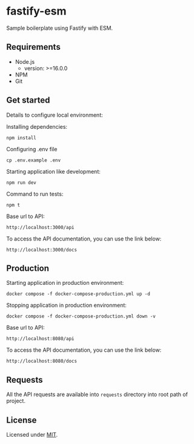 # fastify-esm

Sample boilerplate using Fastify with ESM.

## Requirements
* Node.js
    * version: >=16.0.0
* NPM
* Git

## Get started

Details to configure local environment:

Installing dependencies:

```shell
npm install
```

Configuring .env file

```shell
cp .env.example .env
```

Starting application like development:

```shell
npm run dev
```

Command to run tests:

```shell
npm t
```

Base url to API:
```
http://localhost:3000/api
```

To access the API documentation, you can use the link below:

```
http://localhost:3000/docs
```


## Production

Starting application in production environment:

```shell
docker compose -f docker-compose-production.yml up -d
```

Stopping application in production environment:

```shell
docker compose -f docker-compose-production.yml down -v
```

Base url to API:
```
http://localhost:8080/api
```

To access the API documentation, you can use the link below:

```
http://localhost:8080/docs
```

## Requests

All the API requests are available into  ```requests``` directory into root path of project.

## License

Licensed under [MIT](./LICENSE).
